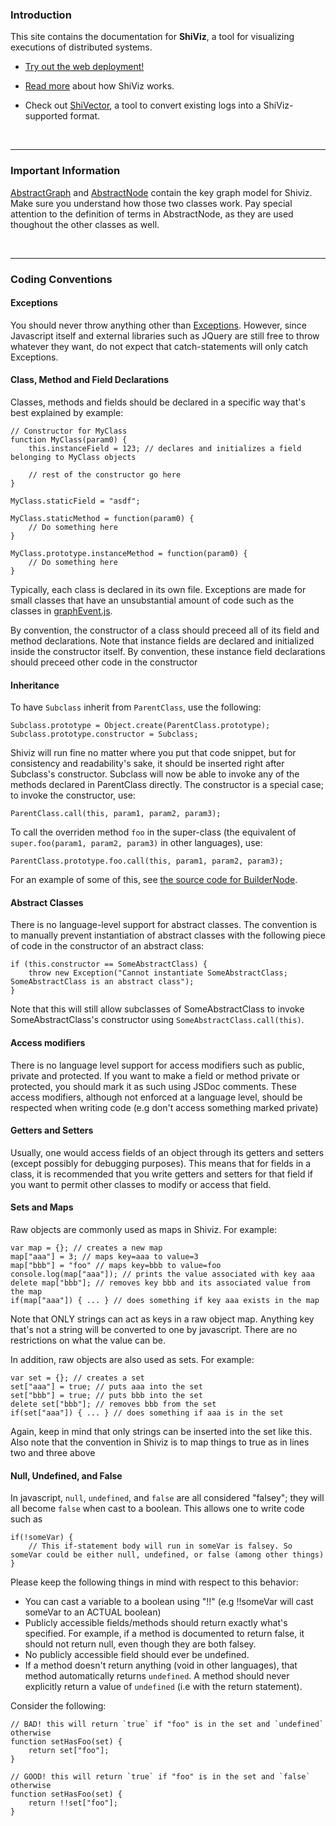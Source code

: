 ### Introduction

This site contains the documentation for **ShiViz**, a tool for visualizing executions of distributed systems.

* [Try out the web deployment!](http://bestchai.bitbucket.org/shiviz/)

* [Read more](https://bitbucket.org/bestchai/shiviz/wiki/) about how ShiViz works.

* Check out [ShiVector](https://bitbucket.org/bestchai/shivector/wiki/), a tool
  to convert existing logs into a ShiViz-supported format.

<br/>

---
### Important Information

[AbstractGraph](./AbstractGraph.html) and [AbstractNode](./AbstractNode.html) contain the key graph model for Shiviz. Make sure you understand how those two classes work. Pay special attention to the definition of terms in AbstractNode, as they are used thoughout the other classes as well.

<br/>

---
### Coding Conventions

#### Exceptions
You should never throw anything other than [Exceptions](./Exception.html). However, since Javascript itself and external libraries such as JQuery are still free to throw whatever they want, do not expect that catch-statements will only catch Exceptions.

#### Class, Method and Field Declarations
Classes, methods and fields should be declared in a specific way that's best explained by example:

    // Constructor for MyClass
    function MyClass(param0) {
        this.instanceField = 123; // declares and initializes a field belonging to MyClass objects

        // rest of the constructor go here
    }

    MyClass.staticField = "asdf";

    MyClass.staticMethod = function(param0) {
        // Do something here
    }
    
    MyClass.prototype.instanceMethod = function(param0) {
        // Do something here
    }


Typically, each class is declared in its own file. Exceptions are made for small classes that have an unsubstantial amount of code such as the classes in [graphEvent.js](./graphEvent.js.html).

By convention, the constructor of a class should preceed all of its field and method declarations. Note that instance fields are declared and initialized inside the constructor itself. By convention, these instance field declarations should preceed other code in the constructor

#### Inheritance
To have `Subclass` inherit from `ParentClass`, use the following:

    Subclass.prototype = Object.create(ParentClass.prototype);
    Subclass.prototype.constructor = Subclass;

Shiviz will run fine no matter where you put that code snippet, but for consistency and readability's sake, it should be inserted right after Subclass's constructor. Subclass will now be able to invoke any of the methods declared in ParentClass directly. The constructor is a special case; to invoke the constructor, use:

    ParentClass.call(this, param1, param2, param3);

To call the overriden method `foo` in the super-class (the equivalent of `super.foo(param1, param2, param3)` in other languages), use:

    ParentClass.prototype.foo.call(this, param1, param2, param3);

For an example of some of this, see [the source code for BuilderNode](./builderNode.js.html).

#### Abstract Classes
There is no language-level support for abstract classes. The convention is to manually prevent instantiation of abstract classes with the following piece of code in the constructor of an abstract class:

    if (this.constructor == SomeAbstractClass) {
        throw new Exception("Cannot instantiate SomeAbstractClass; SomeAbstractClass is an abstract class");
    }

Note that this will still allow subclasses of SomeAbstractClass to invoke SomeAbstractClass's constructor using `SomeAbstractClass.call(this)`.

#### Access modifiers
There is no language level support for access modifiers such as public, private and protected. If you want to make a field or method private or protected, you should mark it as such using JSDoc comments. These access modifiers, although not enforced at a language level, should be respected when writing code (e.g don't access something marked private)

#### Getters and Setters
Usually, one would access fields of an object through its getters and setters (except possibly for debugging purposes). This means that for fields in a class, it is recommended that you write getters and setters for that field if you want to permit other classes to modify or access that field.

#### Sets and Maps
Raw objects are commonly used as maps in Shiviz. For example:

    var map = {}; // creates a new map
    map["aaa"] = 3; // maps key=aaa to value=3
    map["bbb"] = "foo" // maps key=bbb to value=foo
    console.log(map["aaa"]); // prints the value associated with key aaa
    delete map["bbb"]; // removes key bbb and its associated value from the map
    if(map["aaa"]) { ... } // does something if key aaa exists in the map

Note that ONLY strings can act as keys in a raw object map. Anything key that's not a string will be converted to one by javascript. There are no restrictions on what the value can be.

In addition, raw objects are also used as sets. For example:

    var set = {}; // creates a set
    set["aaa"] = true; // puts aaa into the set
    set["bbb"] = true; // puts bbb into the set
    delete set["bbb"]; // removes bbb from the set
    if(set["aaa"]) { ... } // does something if aaa is in the set

Again, keep in mind that only strings can be inserted into the set like this. Also note that the convention in Shiviz is to map things to true as in lines two and three above

#### Null, Undefined, and False
In javascript, `null`, `undefined`, and `false` are all considered "falsey"; they will all become `false` when cast to a boolean. This allows one to write code such as

    if(!someVar) {
        // This if-statement body will run in someVar is falsey. So someVar could be either null, undefined, or false (among other things)
    }

Please keep the following things in mind with respect to this behavior:
* You can cast a variable to a boolean using "!!" (e.g !!someVar will cast someVar to an ACTUAL boolean)
* Publicly accessible fields/methods should return exactly what's specified. For example, if a method is documented to return false, it should not return null, even though they are both falsey.
* No publicly accessible field should ever be undefined. 
* If a method doesn't return anything (void in other languages), that method automatically returns `undefined`. A method should never explicitly return a value of `undefined` (i.e with the return statement).

Consider the following:

    // BAD! this will return `true` if "foo" is in the set and `undefined` otherwise
    function setHasFoo(set) {
        return set["foo"];
    }

    // GOOD! this will return `true` if "foo" is in the set and `false` otherwise
    function setHasFoo(set) {
        return !!set["foo"]; 
    }

